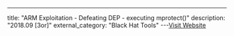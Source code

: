 ---
title: "ARM Exploitation - Defeating DEP - executing mprotect()"
description: "2018.09 [3or]"
external_category: "Black Hat Tools"
---[Visit Website](https://blog.3or.de/arm-exploitation-defeating-dep-executing-mprotect.html)

